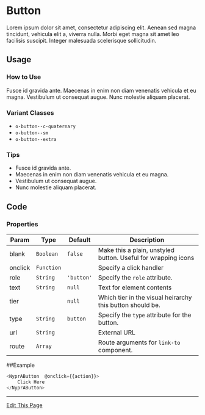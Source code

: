 # Button

Lorem ipsum dolor sit amet, consectetur adipiscing elit. Aenean sed magna tincidunt, vehicula elit a, viverra nulla. Morbi eget magna sit amet leo facilisis suscipit. Integer malesuada scelerisque sollicitudin. 

## Usage

### How to Use

Fusce id gravida ante. Maecenas in enim non diam venenatis vehicula et eu magna. Vestibulum ut consequat augue. Nunc molestie aliquam placerat.

### Variant Classes

- `o-button--c-quaternary`
- `o-button--sm`
- `o-button--extra`

### Tips

- Fusce id gravida ante.
- Maecenas in enim non diam venenatis vehicula et eu magna.
- Vestibulum ut consequat augue. 
- Nunc molestie aliquam placerat.

## Code

### Properties

| Param | Type | Default | Description |
| --- | --- | --- | --- |
| blank | `Boolean` | `false` |  Make this a plain, unstyled button. Useful for wrapping icons |
| onclick | `Function` |  | Specify a click handler |
| role | `String` | `'button'` | Specify the `role` attribute. |
| text | `String` | `null` | Text for element contents |
| tier |  | `null` | Which tier in the visual heirarchy this button should be. |
| type | `String` | `button` |  Specify the `type` attribute for the button. |
| url | `String` |  |   External URL |
| route | `Array` |  |    Route arguments for `link-to` component. |



##Example
  
```js
<NyprAButton  @onclick={{action}}>
    Click Here
</NyprAButton>
```

<hr>

<a href="https://github.com/nypublicradio/nypr-design-system/blob/storybook/stories/Components/nypr-a-button.md">Edit This Page</a>
